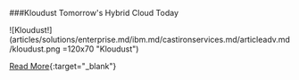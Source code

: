 ###Kloudust
Tomorrow's Hybrid Cloud Today

![Kloudust!] (articles/solutions/enterprise.md/ibm.md/castironservices.md/articleadv.md/kloudust.png =120x70 "Kloudust")

[Read More]({{#makeLink}}./landing.html?product_path=./products/kloudust.md&menu_path=.menus/en{{/makeLink}}){:target="_blank"}